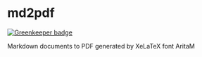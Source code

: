 # md2pdf

[![Greenkeeper badge](https://badges.greenkeeper.io/eunchurn/md2pdf.svg)](https://greenkeeper.io/)

Markdown documents to PDF generated by XeLaTeX font AritaM
